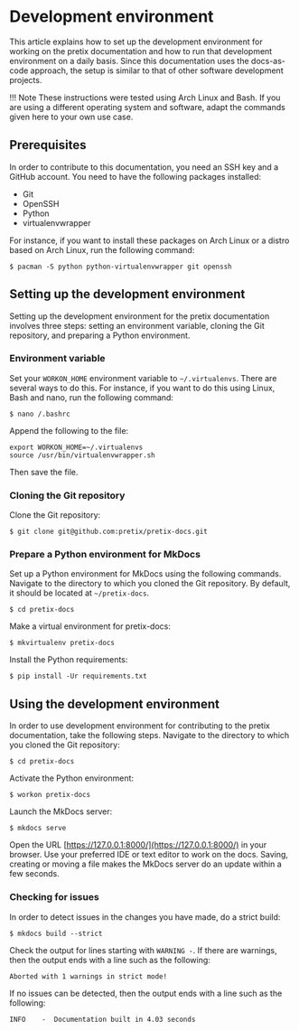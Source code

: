 # Development environment 

This article explains how to set up the development environment for working on the pretix documentation and how to run that development environment on a daily basis.
Since this documentation uses the docs-as-code approach, the setup is similar to that of other software development projects. 

!!! Note 
    These instructions were tested using Arch Linux and Bash. 
    If you are using a different operating system and software, adapt the commands given here to your own use case. 

## Prerequisites 

In order to contribute to this documentation, you need an SSH key and a GitHub account. 
You need to have the following packages installed: 

 - Git 
 - OpenSSH
 - Python
 - virtualenvwrapper

For instance, if you want to install these packages on Arch Linux or a distro based on Arch Linux, run the following command: 

```
$ pacman -S python python-virtualenvwrapper git openssh 
``` 

## Setting up the development environment 

Setting up the development environment for the pretix documentation involves three steps: setting an environment variable, cloning the Git repository, and preparing a Python environment. 

### Environment variable 

Set your `WORKON_HOME` environment variable to `~/.virtualenvs`. 
There are several ways to do this. 
For instance, if you want to do this using Linux, Bash and nano, run the following command: 

```
$ nano /.bashrc
``` 

Append the following to the file: 

```
export WORKON_HOME=~/.virtualenvs
source /usr/bin/virtualenvwrapper.sh
``` 

Then save the file. 

### Cloning the Git repository

Clone the Git repository: 

```
$ git clone git@github.com:pretix/pretix-docs.git
``` 

### Prepare a Python environment for MkDocs 

Set up a Python environment for MkDocs using the following commands. 
Navigate to the directory to which you cloned the Git repository. 
By default, it should be located at `~/pretix-docs`. 

```
$ cd pretix-docs
``` 

Make a virtual environment for pretix-docs: 

``` 
$ mkvirtualenv pretix-docs
```

Install the Python requirements: 

```
$ pip install -Ur requirements.txt
``` 

## Using the development environment

In order to use development environment for contributing to the pretix documentation, take the following steps. 
Navigate to the directory to which you cloned the Git repository: 

```
$ cd pretix-docs
``` 

Activate the Python environment: 

``` 
$ workon pretix-docs
```

Launch the MkDocs server:

``` 
$ mkdocs serve
```

Open the URL [https://127.0.0.1:8000/](https://127.0.0.1:8000/) in your browser. 
Use your preferred IDE or text editor to work on the docs. 
Saving, creating or moving a file makes the MkDocs server do an update within a few seconds. 

### Checking for issues

In order to detect issues in the changes you have made, do a strict build: 

```
$ mkdocs build --strict
```

Check the output for lines starting with `WARNING -`. 
If there are warnings, then the output ends with a line such as the following: 

```
Aborted with 1 warnings in strict mode!
``` 

If no issues can be detected, then the output ends with a line such as the following: 

``` 
INFO    -  Documentation built in 4.03 seconds
``` 
